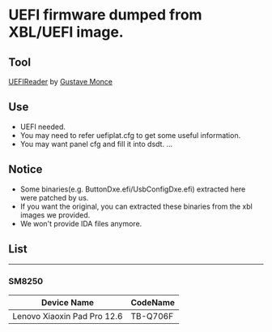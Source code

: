 # UEFI firmware dumped from XBL/UEFI image.



## Tool



[UEFIReader](https://github.com/WOA-Project/UEFIReader) by [Gustave Monce](https://github.com/gus33000)

## Use



- UEFI needed.
- You may need to refer uefiplat.cfg to get some useful information.
- You may want panel cfg and fill it into dsdt. ...

## Notice



- Some binaries(e.g. ButtonDxe.efi/UsbConfigDxe.efi) extracted here were patched by us.
- If you want the original, you can extracted these binaries from the xbl images we provided.
- We won't provide IDA files anymore.

## List



------

### SM8250



| Device Name                 | CodeName |
| --------------------------- | -------- |
| Lenovo Xiaoxin Pad Pro 12.6 | TB-Q706F |

